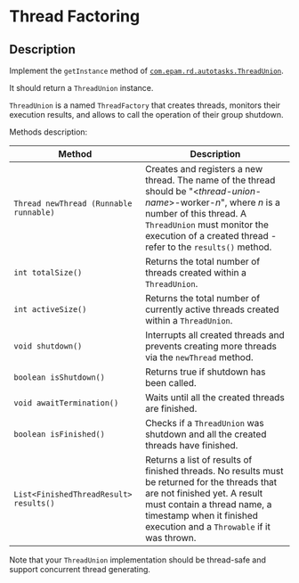 # Thread Factoring 

## Description 
Implement the `getInstance` method of [`com.epam.rd.autotasks.ThreadUnion`](src/main/java/com/epam/rd/autotasks/ThreadUnion.java).

It should return a `ThreadUnion` instance.

`ThreadUnion` is a named `ThreadFactory` that creates threads, monitors their execution results, and allows to call the operation of their group shutdown.

Methods description:

| Method | Description |
| --- | --- |
| `Thread newThread (Runnable runnable)` | Creates and registers a new thread. The name of the thread should be "&lt;_thread-union-name_&gt;-worker-_n_", where _n_ is a number of this thread. A `ThreadUnion` must monitor the execution of a created thread - refer to the `results()` method. | 
| `int totalSize()` | Returns the total number of threads created within a `ThreadUnion`. |
| `int activeSize()` | Returns the total number of currently active threads created within a `ThreadUnion`. |
| `void shutdown()` | Interrupts all created threads and prevents creating more threads via the `newThread` method. |
| `boolean isShutdown()` | Returns true if shutdown has been called. |
| `void awaitTermination()` | Waits until all the created threads are finished. |
| `boolean isFinished()` | Checks if a `ThreadUnion` was shutdown and all the created threads have finished.|
| `List<FinishedThreadResult> results()` | Returns a list of results of finished threads. No results must be returned for the threads that are not finished yet. A result must contain a thread name, a timestamp when it finished execution and a `Throwable` if it was thrown. |

 Note that your `ThreadUnion` implementation should be thread-safe and support concurrent thread generating.  
